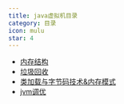 ```yaml
---
title: java虚拟机目录
category: 目录
icon: mulu
star: 4
---
```


- [内存结构](jvm-memory-structure.md)
- [垃圾回收](jvm-garbage-collection.md)
- [类加载与字节码技术&内存模式](jvm-class-loading&bytecode-technology.md)
- [jvm调优](jvm-tuning.md)
